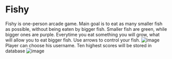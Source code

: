 # Fishy
Fishy is one-person arcade game. Main goal is to eat as many smaller fish as possible, without being eaten by bigger fish. Smaller fish are green, while bigger ones are purple. Everytime you eat something you will grow, what will allow you to eat bigger fish.
Use arrows to control your fish.
![image](https://user-images.githubusercontent.com/73406406/183509496-7d606e45-060b-47d3-b28d-3ba2af47ab24.png)
Player can choose his username. Ten highest scores will be stored in database
![image](https://user-images.githubusercontent.com/73406406/183507864-79d89ee0-1aa2-4058-bc7f-ba39e20115e1.png)
